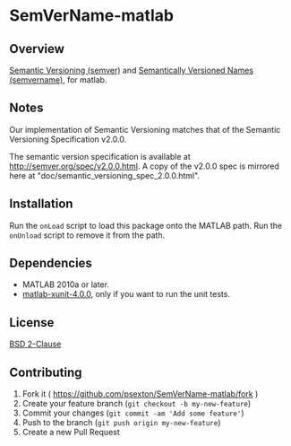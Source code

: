 SemVerName-matlab
=================

Overview
--------

[Semantic Versioning (semver)](http://semver.org) and [Semantically Versioned Names (semvername)](http://semvername.org), for matlab.

Notes
-----

Our implementation of Semantic Versioning matches that of the Semantic Versioning Specification v2.0.0.

The semantic version specification is available at <http://semver.org/spec/v2.0.0.html>. A copy of the v2.0.0 spec is mirrored here at "doc/semantic_versioning_spec_2.0.0.html".

Installation
------------

Run the `onLoad` script to load this package onto the MATLAB path. Run the `onUnload` script to remove it from the path.

Dependencies
------------

* MATLAB 2010a or later.
* [matlab-xunit-4.0.0](https://github.com/psexton/matlab-xunit), only if you want to run the unit tests.

License
-------

[BSD 2-Clause](http://opensource.org/licenses/BSD-2-Clause)

Contributing
------------

1. Fork it ( https://github.com/psexton/SemVerName-matlab/fork )
2. Create your feature branch (`git checkout -b my-new-feature`)
3. Commit your changes (`git commit -am 'Add some feature'`)
4. Push to the branch (`git push origin my-new-feature`)
5. Create a new Pull Request 
